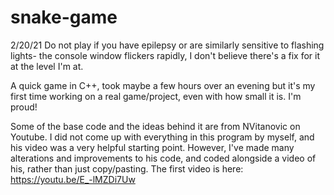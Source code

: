 # snake-game
2/20/21
Do not play if you have epilepsy or are similarly sensitive to flashing lights- the console window flickers rapidly, I don't believe there's a fix for it at the level I'm at.

A quick game in C++, took maybe a few hours over an evening but it's my first time working on a real game/project, even with how small it is. I'm proud!

Some of the base code and the ideas behind it are from NVitanovic on Youtube. I did not come up with everything in this program by myself, and his video was a very helpful starting point. However, I've made many alterations and improvements to his code, and coded alongside a video of his, rather than just copy/pasting.
The first video is here: https://youtu.be/E_-lMZDi7Uw 
